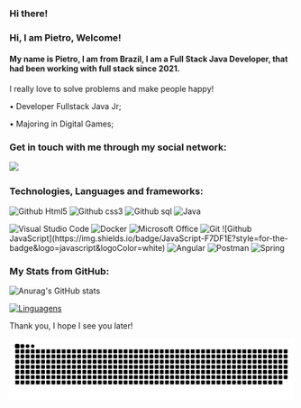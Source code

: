 ### Hi there!

<!--
**PietroDS1/PietroDS1** is a ✨ _special_ ✨ repository because its `README.md` (this file) appears on your GitHub profile.

Here are some ideas to get you started:

- 🔭 I’m currently working on ...
- 🌱 I’m currently learning ...
- 👯 I’m looking to collaborate on ...
- 🤔 I’m looking for help with ...
- 💬 Ask me about ...
- 📫 How to reach me: ...
- 😄 Pronouns: ...
- ⚡ Fun fact: ...
-->
### Hi,  I am Pietro, Welcome!
#### My name is Pietro, I am from Brazil, I am a Full Stack Java Developer, that had been working with full stack since 2021. 
 I really love to solve problems and make people happy! 
 
• Developer Fullstack Java Jr;

• Majoring in Digital Games;



### Get in touch with me through my social network: 

<a href="https://www.linkedin.com/in/pietro-danton-580573207/" alt= "LinkedIN" target= "_blank">
 <img src="https://img.shields.io/badge/-LinkedIn-0077B5?style=for-the-badge&logo=linkedin&logoColor=blue&link=https://www.linkedin.com/in/pietro-danton-580573207/">
</a>   

### Technologies, Languages and frameworks:
![Github Html5](https://img.shields.io/badge/HTML5-E34F26?style=for-the-badge&logo=html5&logoColor=blue)
![Github css3](https://img.shields.io/badge/CSS3-1572B6?style=for-the-badge&logo=css3&logoColor=blue)
![Github sql](https://img.shields.io/badge/MySQL-00000F?style=for-the-badge&logo=mysql&logoColor=blue)
<img alt="Java" src="https://img.shields.io/badge/java-%23ED8B00.svg?style=for-the-badge&logo=java&logoColor=blue"/>

<img alt="Visual Studio Code" src="https://img.shields.io/badge/VisualStudioCode-0078d7.svg?style=for-the-badge&logo=visual-studio-code&logoColor=green"/>
 <img alt="Docker" src="https://img.shields.io/badge/docker-%230db7ed.svg?style=for-the-badge&logo=docker&logoColor=blue"/>
 <img alt="Microsoft Office" src="https://img.shields.io/badge/Microsoft_Office-D83B01?style=for-the-badge&logo=microsoft-office&logoColor=blue" />
 <img alt="Git" src="https://img.shields.io/badge/git-%23F05033.svg?style=for-the-badge&logo=git&logoColor=blue"/>
 ![Github JavaScript](https://img.shields.io/badge/JavaScript-F7DF1E?style=for-the-badge&logo=javascript&logoColor=white)
 <img alt="Angular" src="https://img.shields.io/badge/angular-%23DD0031.svg?style=for-the-badge&logo=angular&logoColor=blue"/>
 <img alt="Postman" src="https://img.shields.io/badge/Postman-FF6C37?style=for-the-badge&logo=postman&logoColor=blue"/>
 <img alt="Spring" src="https://img.shields.io/badge/spring-%236DB33F.svg?style=for-the-badge&logo=spring&logoColor=blue"/>
   

### My Stats from GitHub:
![Anurag's GitHub stats](https://github-readme-stats.vercel.app/api?username=PietroDS1&theme=tokyonight&show_icons=true)

[![Linguagens](https://github-readme-stats.vercel.app/api/top-langs/?username=PietroDS1&theme=tokyonight&layout=compact)](https://github.com/PietroDS1/github-readme-stats)
<p align="center">

Thank you, I hope I see you later!
</p>

![Snake animation](https://github.com/PietroDS1/PietroDS1/blob/output/github-contribution-grid-snake.svg)

